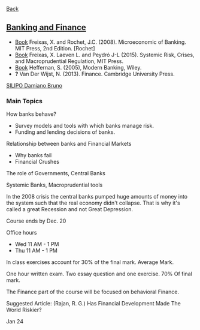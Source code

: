 
[Back](../Index.md)


## [Banking and Finance](https://www.unical.it/storage/cds/7239/activities/81989/)

- [Book](Book) Freixas, X. and Rochet, J.C. (2008). Microeconomic of Banking. MIT Press, 2nd Edition. [Rochet]
- [Book](<Books/Systemic Risk, Crises, and Macroprudential Regulation (2015).pdf>) Freixas, X. Laeven L. and  Peydró J-L (2015).  Systemic Risk, Crises, and Macroprudential Regulation, MIT Press. 
- [Book](<Modern Banking (2005).pdf>) Heffernan, S. (2005), Modern Banking, Wiley.
- **?** Van Der Wijst, N. (2013). Finance. Cambridge University Press.

[SILIPO Damiano Bruno](https://www.unical.it/storage/addressbook/gAAAAABlECyBA78BjC_RawD0g1sZy_WpLcdCC8pQ_w1rGgBCCD8K2NdkEu1vSt6-xyft84luSlBRT344sKN8Al4H7R3XesFjBg==/)

### Main Topics

How banks behave?

- Survey models and tools with which banks manage risk.
- Funding and lending decisions of banks.  

Relationship between banks and Financial Markets

- Why banks fail
- Financial Crushes

The role of Governments, Central Banks

Systemic Banks, Macroprudential tools

In the 2008 crisis the central banks pumped huge amounts of money into the system such that the real economy didn't collapse. That is why it's called a great Recession and not Great Depression.

Course ends by Dec. 20  

Office hours  

- Wed 11 AM - 1 PM  
- Thu 11 AM - 1 PM  

In class exercises account for 30% of the final mark. Average Mark.

One hour written exam. Two essay question and one exercise. 70% Of final mark.

The Finance part of the course will be focused on behavioral Finance.

Suggested Article: (Rajan, R. G.) Has Financial Development Made The World Riskier?


Jan 24